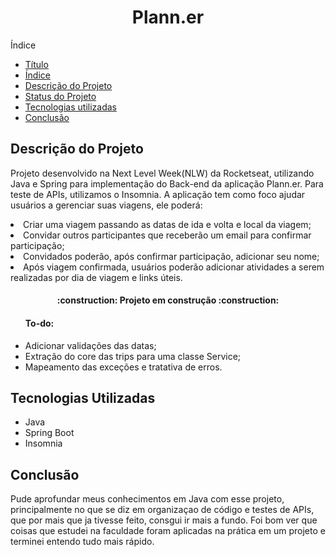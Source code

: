 <h1 align="center"> Plann.er </h1>
 
 Índice 

* [Título](#Título)
* [Índice](#índice)
* [Descrição do Projeto](#descrição-do-projeto)
* [Status do Projeto](#status-do-Projeto)
* [Tecnologias utilizadas](#tecnologias-utilizadas)
* [Conclusão](#conclusão)

<h2>Descrição do Projeto</h2>
<p>
  Projeto desenvolvido na Next Level Week(NLW) da Rocketseat, utilizando Java e Spring para implementação do Back-end da aplicação Plann.er. Para teste de APIs, utilizamos o Insomnia.
  A aplicação tem como foco ajudar usuários a gerenciar suas viagens, ele poderá:
  <li>Criar uma viagem passando as datas de ida e volta e local da viagem;</li>
  <li>Convidar outros participantes que receberão um email para confirmar participação;</li>
  <li>Convidados poderão, após confirmar participação, adicionar seu nome;</li>
  <li>Após viagem confirmada, usuários poderão adicionar atividades a serem realizadas por dia de viagem e links úteis.</li>
</p>
<h4 align="center"> 
    :construction:  Projeto em construção  :construction:
</h4>
<ul>
  <h4>To-do:</h4>
  <li>Adicionar validações das datas;</li>
  <li>Extração do core das trips para uma classe Service;</li>
  <li>Mapeamento das exceções e tratativa de erros.</li>
</ul>
<h2>Tecnologias Utilizadas</h2>
<ul>
  <li>Java</li>
  <li>Spring Boot</li>
  <li>Insomnia</li>
</ul>
<h2>Conclusão</h2>
<p>
  Pude aprofundar meus conhecimentos em Java com esse projeto, principalmente no que se diz em organizaçao de código e testes de APIs, que por mais que ja tivesse feito, consgui ir mais a fundo.
  Foi bom ver que coisas que estudei na faculdade foram aplicadas na prática em um projeto e terminei entendo tudo mais rápido.
</p>
